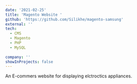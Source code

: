 ```yaml
---
date: '2021-02-25'
title: 'Magento Website '
github: 'https://github.com/Silikhe/magento-samsung'
external: ''
tech:
  - CMS
  - Magento
  - PHP
  - MySQL
  
company: ''
showInProjects: false
---
```


An E-commers website for displaying elctroctics appliances.
